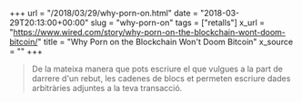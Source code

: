 +++
url = "/2018/03/29/why-porn-on.html"
date = "2018-03-29T20:13:00+00:00"
slug = "why-porn-on"
tags = ["retalls"]
x_url = "https://www.wired.com/story/why-porn-on-the-blockchain-wont-doom-bitcoin/"
title = "Why Porn on the Blockchain Won't Doom Bitcoin"
x_source = ""
+++


> De la mateixa manera que pots escriure el que vulgues a la part de darrere d'un rebut, les cadenes de blocs et permeten escriure dades arbitràries adjuntes a la teva transacció.

